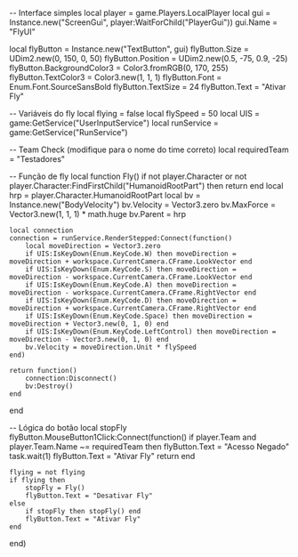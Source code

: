 -- Interface simples
local player = game.Players.LocalPlayer
local gui = Instance.new("ScreenGui", player:WaitForChild("PlayerGui"))
gui.Name = "FlyUI"

local flyButton = Instance.new("TextButton", gui)
flyButton.Size = UDim2.new(0, 150, 0, 50)
flyButton.Position = UDim2.new(0.5, -75, 0.9, -25)
flyButton.BackgroundColor3 = Color3.fromRGB(0, 170, 255)
flyButton.TextColor3 = Color3.new(1, 1, 1)
flyButton.Font = Enum.Font.SourceSansBold
flyButton.TextSize = 24
flyButton.Text = "Ativar Fly"

-- Variáveis do fly
local flying = false
local flySpeed = 50
local UIS = game:GetService("UserInputService")
local runService = game:GetService("RunService")

-- Team Check (modifique para o nome do time correto)
local requiredTeam = "Testadores"

-- Função de fly
local function Fly()
	if not player.Character or not player.Character:FindFirstChild("HumanoidRootPart") then return end
	local hrp = player.Character.HumanoidRootPart
	local bv = Instance.new("BodyVelocity")
	bv.Velocity = Vector3.zero
	bv.MaxForce = Vector3.new(1, 1, 1) * math.huge
	bv.Parent = hrp

	local connection
	connection = runService.RenderStepped:Connect(function()
		local moveDirection = Vector3.zero
		if UIS:IsKeyDown(Enum.KeyCode.W) then moveDirection = moveDirection + workspace.CurrentCamera.CFrame.LookVector end
		if UIS:IsKeyDown(Enum.KeyCode.S) then moveDirection = moveDirection - workspace.CurrentCamera.CFrame.LookVector end
		if UIS:IsKeyDown(Enum.KeyCode.A) then moveDirection = moveDirection - workspace.CurrentCamera.CFrame.RightVector end
		if UIS:IsKeyDown(Enum.KeyCode.D) then moveDirection = moveDirection + workspace.CurrentCamera.CFrame.RightVector end
		if UIS:IsKeyDown(Enum.KeyCode.Space) then moveDirection = moveDirection + Vector3.new(0, 1, 0) end
		if UIS:IsKeyDown(Enum.KeyCode.LeftControl) then moveDirection = moveDirection - Vector3.new(0, 1, 0) end
		bv.Velocity = moveDirection.Unit * flySpeed
	end)

	return function()
		connection:Disconnect()
		bv:Destroy()
	end
end

-- Lógica do botão
local stopFly
flyButton.MouseButton1Click:Connect(function()
	if player.Team and player.Team.Name ~= requiredTeam then
		flyButton.Text = "Acesso Negado"
		task.wait(1)
		flyButton.Text = "Ativar Fly"
		return
	end

	flying = not flying
	if flying then
		stopFly = Fly()
		flyButton.Text = "Desativar Fly"
	else
		if stopFly then stopFly() end
		flyButton.Text = "Ativar Fly"
	end
end)
